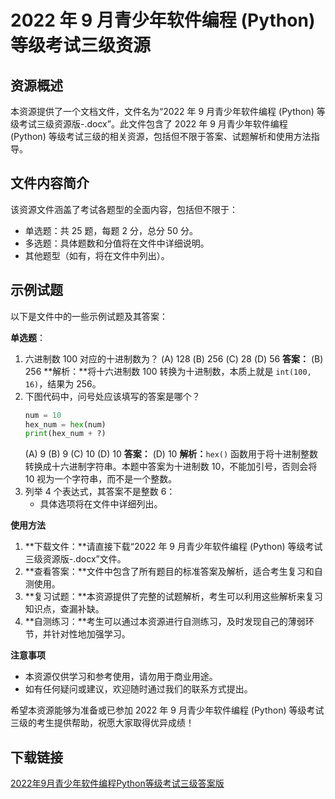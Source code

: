 # 2022 年 9 月青少年软件编程 (Python) 等级考试三级资源

## 资源概述

本资源提供了一个文档文件，文件名为“2022 年 9 月青少年软件编程 (Python) 等级考试三级资源版-.docx”。此文件包含了 2022 年 9 月青少年软件编程 (Python) 等级考试三级的相关资源，包括但不限于答案、试题解析和使用方法指导。

## 文件内容简介

该资源文件涵盖了考试各题型的全面内容，包括但不限于：

- 单选题：共 25 题，每题 2 分，总分 50 分。
- 多选题：具体题数和分值将在文件中详细说明。
- 其他题型（如有，将在文件中列出）。

## 示例试题

以下是文件中的一些示例试题及其答案：

**单选题**：
1. 六进制数 100 对应的十进制数为？
   (A) 128
   (B) 256
   (C) 28
   (D) 56
   **答案：** (B) 256
   **解析：**将十六进制数 100 转换为十进制数，本质上就是 `int(100, 16)`，结果为 256。
2. 下图代码中，问号处应该填写的答案是哪个？
   ```python
   num = 10
   hex_num = hex(num)
   print(hex_num + ?)
   ```
   (A) 9
   (B) 9
   (C) 10
   (D) 10
   **答案：** (D) 10
   **解析：**`hex()` 函数用于将十进制整数转换成十六进制字符串。本题中答案为十进制数 10，不能加引号，否则会将 10 视为一个字符串，而不是一个整数。
3. 列举 4 个表达式，其答案不是整数 6：
   - 具体选项将在文件中详细列出。

**使用方法**

1. **下载文件：**请直接下载“2022 年 9 月青少年软件编程 (Python) 等级考试三级资源版-.docx”文件。
2. **查看答案：**文件中包含了所有题目的标准答案及解析，适合考生复习和自测使用。
3. **复习试题：**本资源提供了完整的试题解析，考生可以利用这些解析来复习知识点，查漏补缺。
4. **自测练习：**考生可以通过本资源进行自测练习，及时发现自己的薄弱环节，并针对性地加强学习。

**注意事项**

- 本资源仅供学习和参考使用，请勿用于商业用途。
- 如有任何疑问或建议，欢迎随时通过我们的联系方式提出。

希望本资源能够为准备或已参加 2022 年 9 月青少年软件编程 (Python) 等级考试三级的考生提供帮助，祝愿大家取得优异成绩！

## 下载链接

[2022年9月青少年软件编程Python等级考试三级答案版](https://pan.quark.cn/s/74e3894c89da)